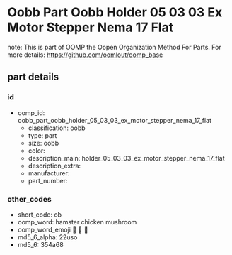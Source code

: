 # Oobb Part Oobb Holder 05 03 03 Ex Motor Stepper Nema 17 Flat  

note: This is part of OOMP the Oopen Organization Method For Parts. For more details: https://github.com/oomlout/oomp_base

##  part details





### id
* oomp_id: oobb_part_oobb_holder_05_03_03_ex_motor_stepper_nema_17_flat
  * classification: oobb
  * type: part
  * size: oobb
  * color: 
  * description_main: holder_05_03_03_ex_motor_stepper_nema_17_flat
  * description_extra: 
  * manufacturer: 
  * part_number: 

### other_codes
* short_code: ob
* oomp_word: hamster chicken mushroom
* oomp_word_emoji :hamster: :chicken: :mushroom:
* md5_6_alpha: 22uso
* md5_6: 354a68